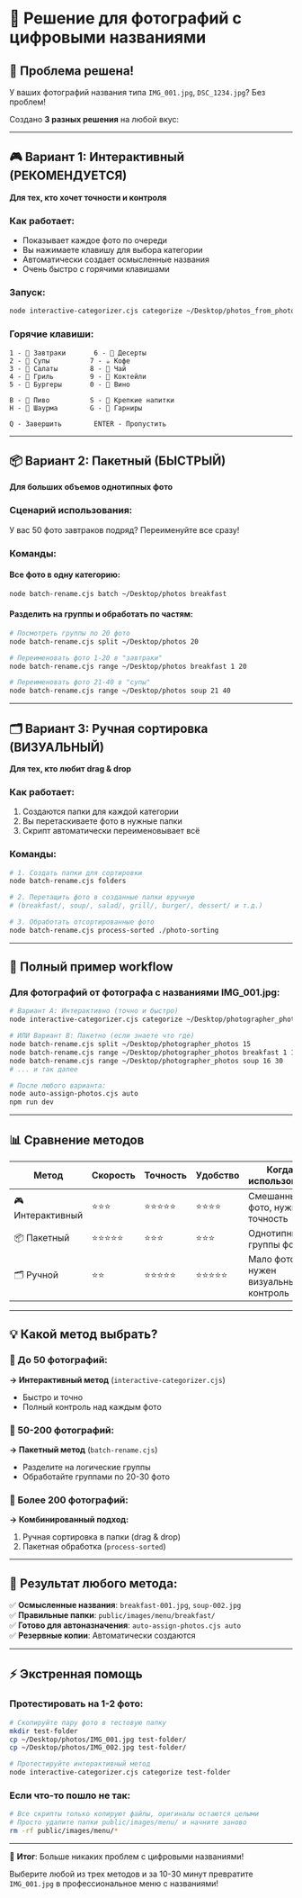 # 📱 Решение для фотографий с цифровыми названиями

## 🎯 Проблема решена!

У ваших фотографий названия типа `IMG_001.jpg`, `DSC_1234.jpg`? Без проблем!

Создано **3 разных решения** на любой вкус:

---

## 🎮 Вариант 1: Интерактивный (РЕКОМЕНДУЕТСЯ)

**Для тех, кто хочет точности и контроля**

### Как работает:

- Показывает каждое фото по очереди
- Вы нажимаете клавишу для выбора категории
- Автоматически создает осмысленные названия
- Очень быстро с горячими клавишами

### Запуск:

```bash
node interactive-categorizer.cjs categorize ~/Desktop/photos_from_photographer
```

### Горячие клавиши:

```
1 - 🍳 Завтраки       6 - 🍰 Десерты
2 - 🍲 Супы          7 - ☕ Кофе
3 - 🥗 Салаты        8 - 🍵 Чай
4 - 🥩 Гриль         9 - 🍹 Коктейли
5 - 🍔 Бургеры       0 - 🍷 Вино

B - 🍺 Пиво          S - 🥃 Крепкие напитки
H - 🌯 Шаурма        G - 🍚 Гарниры

Q - Завершить        ENTER - Пропустить
```

---

## 📦 Вариант 2: Пакетный (БЫСТРЫЙ)

**Для больших объемов однотипных фото**

### Сценарий использования:

У вас 50 фото завтраков подряд? Переименуйте все сразу!

### Команды:

#### Все фото в одну категорию:

```bash
node batch-rename.cjs batch ~/Desktop/photos breakfast
```

#### Разделить на группы и обработать по частям:

```bash
# Посмотреть группы по 20 фото
node batch-rename.cjs split ~/Desktop/photos 20

# Переименовать фото 1-20 в "завтраки"
node batch-rename.cjs range ~/Desktop/photos breakfast 1 20

# Переименовать фото 21-40 в "супы"
node batch-rename.cjs range ~/Desktop/photos soup 21 40
```

---

## 🗂️ Вариант 3: Ручная сортировка (ВИЗУАЛЬНЫЙ)

**Для тех, кто любит drag & drop**

### Как работает:

1. Создаются папки для каждой категории
2. Вы перетаскиваете фото в нужные папки
3. Скрипт автоматически переименовывает всё

### Команды:

```bash
# 1. Создать папки для сортировки
node batch-rename.cjs folders

# 2. Перетащить фото в созданные папки вручную
# (breakfast/, soup/, salad/, grill/, burger/, dessert/ и т.д.)

# 3. Обработать отсортированные фото
node batch-rename.cjs process-sorted ./photo-sorting
```

---

## 🚀 Полный пример workflow

### Для фотографий от фотографа с названиями IMG_001.jpg:

```bash
# Вариант A: Интерактивно (точно и быстро)
node interactive-categorizer.cjs categorize ~/Desktop/photographer_photos

# ИЛИ Вариант B: Пакетно (если знаете что где)
node batch-rename.cjs split ~/Desktop/photographer_photos 15
node batch-rename.cjs range ~/Desktop/photographer_photos breakfast 1 15
node batch-rename.cjs range ~/Desktop/photographer_photos soup 16 30
# ... и так далее

# После любого варианта:
node auto-assign-photos.cjs auto
npm run dev
```

---

## 📊 Сравнение методов

| Метод            | Скорость   | Точность   | Удобство   | Когда использовать                   |
| ---------------- | ---------- | ---------- | ---------- | ------------------------------------ |
| 🎮 Интерактивный | ⭐⭐⭐     | ⭐⭐⭐⭐⭐ | ⭐⭐⭐⭐   | Смешанные фото, нужна точность       |
| 📦 Пакетный      | ⭐⭐⭐⭐⭐ | ⭐⭐⭐     | ⭐⭐⭐     | Однотипные группы фото               |
| 🗂️ Ручной        | ⭐⭐       | ⭐⭐⭐⭐⭐ | ⭐⭐⭐⭐⭐ | Мало фото, нужен визуальный контроль |

---

## 💡 Какой метод выбрать?

### 📸 До 50 фотографий:

**→ Интерактивный метод** (`interactive-categorizer.cjs`)

- Быстро и точно
- Полный контроль над каждым фото

### 📸 50-200 фотографий:

**→ Пакетный метод** (`batch-rename.cjs`)

- Разделите на логические группы
- Обработайте группами по 20-30 фото

### 📸 Более 200 фотографий:

**→ Комбинированный подход:**

1. Ручная сортировка в папки (drag & drop)
2. Пакетная обработка (`process-sorted`)

---

## 🔧 Результат любого метода:

✅ **Осмысленные названия**: `breakfast-001.jpg`, `soup-002.jpg`  
✅ **Правильные папки**: `public/images/menu/breakfast/`  
✅ **Готово для автоназначения**: `auto-assign-photos.cjs auto`  
✅ **Резервные копии**: Автоматически создаются

---

## ⚡ Экстренная помощь

### Протестировать на 1-2 фото:

```bash
# Скопируйте пару фото в тестовую папку
mkdir test-folder
cp ~/Desktop/photos/IMG_001.jpg test-folder/
cp ~/Desktop/photos/IMG_002.jpg test-folder/

# Протестируйте интерактивный метод
node interactive-categorizer.cjs categorize test-folder
```

### Если что-то пошло не так:

```bash
# Все скрипты только копируют файлы, оригиналы остаются целыми
# Просто удалите папки public/images/menu/ и начните заново
rm -rf public/images/menu/*
```

---

🎯 **Итог**: Больше никаких проблем с цифровыми названиями!

Выберите любой из трех методов и за 10-30 минут превратите `IMG_001.jpg` в профессиональное меню с названиями!
